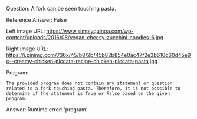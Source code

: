 Question: A fork can be seen touching pasta.

Reference Answer: False

Left image URL: https://www.simplyquinoa.com/wp-content/uploads/2016/08/vegan-cheesy-zucchini-noodles-6.jpg

Right image URL: https://i.pinimg.com/736x/45/b8/2b/45b82b854e0ac47f2e3b610d60d45e9c--creamy-chicken-piccata-recipe-chicken-piccata-pasta.jpg

Program:

```
The provided program does not contain any statement or question related to a fork touching pasta. Therefore, it is not possible to determine if the statement is True or False based on the given program.
```
Answer: Runtime error: 'program'

